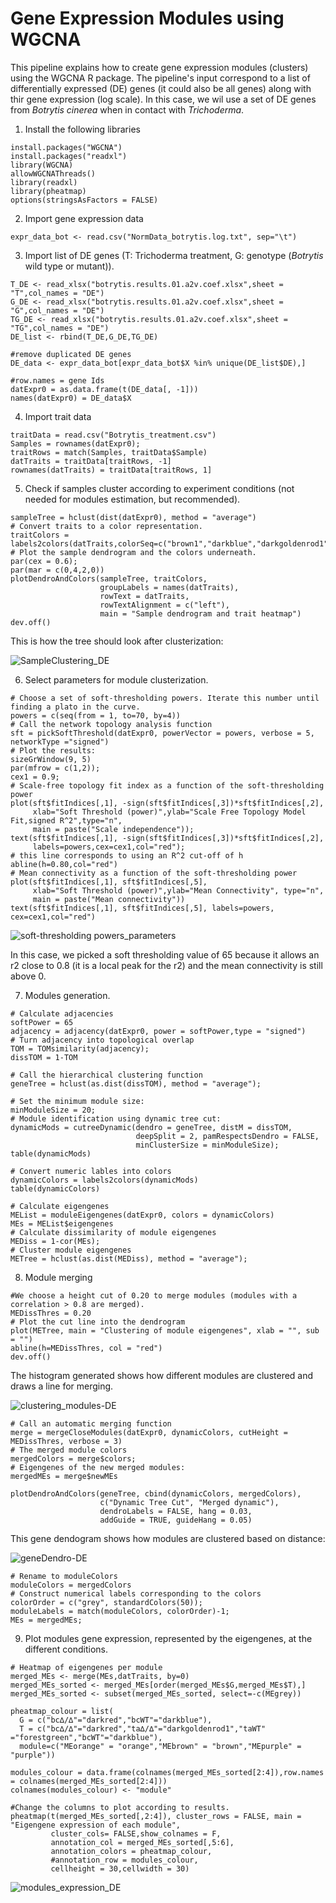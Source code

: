 # Gene Expression Modules using WGCNA

This pipeline explains how to create gene expression modules (clusters) using the WGCNA R package. The pipeline's input correspond to a list of differentially expressed (DE) genes (it could also be all genes) along with thir gene expression (log scale). In this case, we wil use a set of DE genes from *Botrytis cinerea* when in contact with *Trichoderma*. 

1. Install the following libraries

```
install.packages("WGCNA")
install.packages("readxl")
library(WGCNA)
allowWGCNAThreads()
library(readxl)
library(pheatmap)
options(stringsAsFactors = FALSE)
```

2. Import gene expression data

```
expr_data_bot <- read.csv("NormData_botrytis.log.txt", sep="\t")
```

3. Import list of DE genes (T: Trichoderma treatment, G: genotype (*Botrytis* wild type or mutant)). 

```
T_DE <- read_xlsx("botrytis.results.01.a2v.coef.xlsx",sheet = "T",col_names = "DE")
G_DE <- read_xlsx("botrytis.results.01.a2v.coef.xlsx",sheet = "G",col_names = "DE")
TG_DE <- read_xlsx("botrytis.results.01.a2v.coef.xlsx",sheet = "TG",col_names = "DE")
DE_list <- rbind(T_DE,G_DE,TG_DE) 
```

```
#remove duplicated DE genes
DE_data <- expr_data_bot[expr_data_bot$X %in% unique(DE_list$DE),]

#row.names = gene Ids
datExpr0 = as.data.frame(t(DE_data[, -1]))
names(datExpr0) = DE_data$X
```

4. Import trait data

```
traitData = read.csv("Botrytis_treatment.csv")
Samples = rownames(datExpr0);
traitRows = match(Samples, traitData$Sample)
datTraits = traitData[traitRows, -1]
rownames(datTraits) = traitData[traitRows, 1]
```

5. Check if samples cluster according to experiment conditions (not needed for modules estimation, but recommended).

```
sampleTree = hclust(dist(datExpr0), method = "average")
# Convert traits to a color representation.
traitColors = labels2colors(datTraits,colorSeq=c("brown1","darkblue","darkgoldenrod1","forestgreen"))
# Plot the sample dendrogram and the colors underneath.
par(cex = 0.6);
par(mar = c(0,4,2,0))
plotDendroAndColors(sampleTree, traitColors,
                    groupLabels = names(datTraits), 
                    rowText = datTraits,
                    rowTextAlignment = c("left"),
                    main = "Sample dendrogram and trait heatmap")
dev.off()
```

This is how the tree should look after clusterization:

![SampleClustering_DE](https://user-images.githubusercontent.com/53570955/65054502-07994700-d944-11e9-8dad-8e1e4802f6db.jpg)

6. Select parameters for module clusterization.

```
# Choose a set of soft-thresholding powers. Iterate this number until finding a plato in the curve.
powers = c(seq(from = 1, to=70, by=4))
# Call the network topology analysis function
sft = pickSoftThreshold(datExpr0, powerVector = powers, verbose = 5, networkType ="signed")
# Plot the results:
sizeGrWindow(9, 5)
par(mfrow = c(1,2));
cex1 = 0.9;
# Scale-free topology fit index as a function of the soft-thresholding power
plot(sft$fitIndices[,1], -sign(sft$fitIndices[,3])*sft$fitIndices[,2],
     xlab="Soft Threshold (power)",ylab="Scale Free Topology Model Fit,signed R^2",type="n",
     main = paste("Scale independence"));
text(sft$fitIndices[,1], -sign(sft$fitIndices[,3])*sft$fitIndices[,2],
     labels=powers,cex=cex1,col="red");
# this line corresponds to using an R^2 cut-off of h
abline(h=0.80,col="red")
# Mean connectivity as a function of the soft-thresholding power
plot(sft$fitIndices[,1], sft$fitIndices[,5],
     xlab="Soft Threshold (power)",ylab="Mean Connectivity", type="n",
     main = paste("Mean connectivity"))
text(sft$fitIndices[,1], sft$fitIndices[,5], labels=powers, cex=cex1,col="red")
```

![soft-thresholding powers_parameters](https://user-images.githubusercontent.com/53570955/65054812-91e1ab00-d944-11e9-8b6a-df0e036f6ca8.jpg)

In this case, we picked a soft thresholding value of 65 because it allows an r2 close to 0.8 (it is a local peak for the r2) and the mean connectivity is still above 0.


7. Modules generation. 

```
# Calculate adjacencies
softPower = 65
adjacency = adjacency(datExpr0, power = softPower,type = "signed")
# Turn adjacency into topological overlap
TOM = TOMsimilarity(adjacency);
dissTOM = 1-TOM

# Call the hierarchical clustering function
geneTree = hclust(as.dist(dissTOM), method = "average");

# Set the minimum module size:
minModuleSize = 20;
# Module identification using dynamic tree cut:
dynamicMods = cutreeDynamic(dendro = geneTree, distM = dissTOM,
                            deepSplit = 2, pamRespectsDendro = FALSE,
                            minClusterSize = minModuleSize);
table(dynamicMods)

# Convert numeric lables into colors
dynamicColors = labels2colors(dynamicMods)
table(dynamicColors)

# Calculate eigengenes
MEList = moduleEigengenes(datExpr0, colors = dynamicColors)
MEs = MEList$eigengenes
# Calculate dissimilarity of module eigengenes
MEDiss = 1-cor(MEs);
# Cluster module eigengenes
METree = hclust(as.dist(MEDiss), method = "average");
```

8. Module merging

```
#We choose a height cut of 0.20 to merge modules (modules with a correlation > 0.8 are merged).
MEDissThres = 0.20
# Plot the cut line into the dendrogram
plot(METree, main = "Clustering of module eigengenes", xlab = "", sub = "")
abline(h=MEDissThres, col = "red")
dev.off()
```
The histogram generated shows how different modules are clustered and draws a line for merging.

![clustering_modules-DE](https://user-images.githubusercontent.com/53570955/65058585-dff9ad00-d94a-11e9-878d-9021a726b42a.jpg)

```
# Call an automatic merging function
merge = mergeCloseModules(datExpr0, dynamicColors, cutHeight = MEDissThres, verbose = 3)
# The merged module colors
mergedColors = merge$colors;
# Eigengenes of the new merged modules:
mergedMEs = merge$newMEs

plotDendroAndColors(geneTree, cbind(dynamicColors, mergedColors),
                    c("Dynamic Tree Cut", "Merged dynamic"),
                    dendroLabels = FALSE, hang = 0.03,
                    addGuide = TRUE, guideHang = 0.05)
```

This gene dendogram shows how modules are clustered based on distance:

![geneDendro-DE](https://user-images.githubusercontent.com/53570955/65058552-d4a68180-d94a-11e9-91ae-d7c622bae074.jpg)

```
# Rename to moduleColors
moduleColors = mergedColors
# Construct numerical labels corresponding to the colors
colorOrder = c("grey", standardColors(50));
moduleLabels = match(moduleColors, colorOrder)-1;
MEs = mergedMEs;
```

9. Plot modules gene expression, represented by the eigengenes, at the different conditions. 

```
# Heatmap of eigengenes per module
merged_MEs <- merge(MEs,datTraits, by=0)
merged_MEs_sorted <- merged_MEs[order(merged_MEs$G,merged_MEs$T),] 
merged_MEs_sorted <- subset(merged_MEs_sorted, select=-c(MEgrey))
  
pheatmap_colour = list(
  G = c("bc∆/∆"="darkred","bcWT"="darkblue"),
  T = c("bc∆/∆"="darkred","ta∆/∆"="darkgoldenrod1","taWT" ="forestgreen","bcWT"="darkblue"),
  module=c("MEorange" = "orange","MEbrown" = "brown","MEpurple" = "purple"))

modules_colour = data.frame(colnames(merged_MEs_sorted[2:4]),row.names = colnames(merged_MEs_sorted[2:4]))
colnames(modules_colour) <- "module"

#Change the columns to plot according to results.
pheatmap(t(merged_MEs_sorted[,2:4]), cluster_rows = FALSE, main = "Eigengene expression of each module",
         cluster_cols= FALSE,show_colnames = F, 
         annotation_col = merged_MEs_sorted[,5:6], 
         annotation_colors = pheatmap_colour,
         #annotation_row = modules_colour,
         cellheight = 30,cellwidth = 30)
```

![modules_expression_DE](https://user-images.githubusercontent.com/53570955/65058536-c9535600-d94a-11e9-8864-5b40956b7812.jpg)


